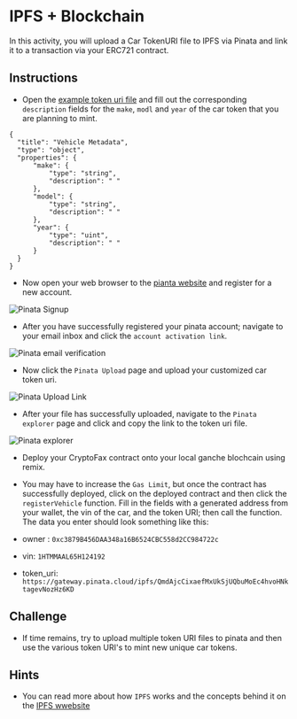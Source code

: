 # IPFS + Blockchain

In this activity, you will upload a Car TokenURI file to IPFS via Pinata and link it to a transaction via your ERC721 contract.

## Instructions

* Open the [example token uri file](Unsolved/example_uri.json) and fill out the corresponding `description` fields for the `make`, `modl` and `year` of the car token that you are planning to mint.

```solidity
{
  "title": "Vehicle Metadata",
  "type": "object",
  "properties": {
      "make": {
          "type": "string",
          "description": " "
      },
      "model": {
          "type": "string",
          "description": " "
      },
      "year": {
          "type": "uint",
          "description": " "
      }
  }
}
```

* Now open your web browser to the [pianta website](https://pinata.cloud) and register for a new account.

![Pinata Signup](../../Images/pinata_singup.png)

* After you have successfully registered your pinata account; navigate to your email inbox and click the `account activation link`.

![Pinata email verification](../../Images/pinata_confirm_account.png)

* Now click the `Pinata Upload` page and upload your customized car token uri.

![Pinata Upload Link](../../Images/pinata_upload_link.png)

* After your file has successfully uploaded, navigate to the `Pinata explorer` page and click and copy the link to the token uri file.

![Pinata explorer](../../Images/pinata_pin_explorer_link.png)

* Deploy your CryptoFax contract onto your local ganche blochcain using remix.

* You may have to increase the `Gas Limit`, but once the contract has successfully deployed, click on the deployed contract and then click the `registerVehicle` function. Fill in the fields with a generated address from your wallet, the vin of the car, and the token URI; then call the function. The data you enter should look something like this:

* owner : `0xc3879B456DAA348a16B6524CBC558d2CC984722c`

* vin: `1HTMMAAL65H124192`

* token_uri: `https://gateway.pinata.cloud/ipfs/QmdAjcCixaefMxUkSjUQbuMoEc4hvoHNktagevNozHz6KD`

## Challenge

* If time remains, try to upload multiple token URI files to pinata and then use the various token URI's to mint new unique car tokens.

## Hints

* You can read more about how `IPFS` works and the concepts behind it on  the [IPFS wwebsite](https://ipfs.io/#how)
